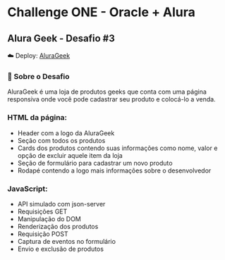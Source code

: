 # Challenge ONE - Oracle + Alura

## Alura Geek - Desafio #3

☁️ Deploy: <a href="#">AluraGeek</a>

### 🚀 Sobre o Desafio

AluraGeek é uma loja de produtos geeks que conta com uma página responsiva onde você pode cadastrar seu produto e colocá-lo a venda.

### HTML da página:
- Header com a logo da AluraGeek
- Seção com todos os produtos
- Cards dos produtos contendo suas informações como nome, valor e opção de excluir aquele item da loja
- Seção de formulário para cadastrar um novo produto
- Rodapé contendo a logo mais informações sobre o desenvolvedor

### JavaScript:
- API simulado com json-server
- Requisições GET
- Manipulação do DOM
- Renderização dos produtos
- Requisição POST
- Captura de eventos no formulário
- Envio e exclusão de produtos
